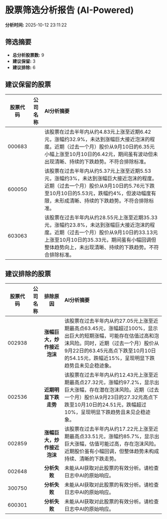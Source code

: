 # 股票筛选分析报告 (AI-Powered)

**分析时间:** 2025-10-12 23:11:22

## 筛选摘要

- **总分析股票数:** 9
- **建议保留:** 3
- **建议排除:** 6

## 建议保留的股票

| 股票代码 | 公司名称 | AI分析摘要 |
|:---:|:---:|:---|
| 000683 |  | 该股票在过去半年内从约4.83元上涨至近期6.42元，涨幅约32.9%，未达到涨幅巨大接近泡沫的程度。近期（过去一个月）股价从9月10日的6.35元小幅上涨至10月10日的6.42元，期间虽有波动但未出现清晰、持续的下跌趋势。不符合排除标准。 |
| 600050 |  | 该股票在过去半年内从约5.37元上涨至近期5.53元，涨幅约3%，未达到涨幅巨大接近泡沫的程度。近期（过去一个月）股价从9月10日的5.76元下跌至10月10日的5.53元，跌幅约4%，但波动幅度有限，未形成清晰、持续的下跌趋势。不符合排除标准。 |
| 603063 |  | 该股票在过去半年内从约28.55元上涨至近期35.33元，涨幅约23.8%，未达到涨幅巨大接近泡沫的程度。近期（过去一个月）股价从9月10日的33.13元上涨至10月10日的35.33元，期间虽有小幅回调但整体趋势向上，未出现清晰、持续的下跌趋势。不符合排除标准。 |

## 建议排除的股票

| 股票代码 | 公司名称 | 排除原因 | AI分析摘要 |
|:---:|:---:|:---:|:---|
| 002938 |  | **涨幅巨大，炒作接近泡沫** | 该股票在过去半年内从约27.05元上涨至近期最高点63.45元，涨幅超过100%，显示出巨大的短期涨幅，可能存在估值过高和泡沫风险。同时，近期（过去一个月）股价从9月22日的63.45元高点下跌至10月10日的54.15元，跌幅近15%，呈现明显下跌趋势且未见企稳迹象。 |
| 002536 |  | **近期明显下跌走势** | 该股票在过去半年内从约12.43元上涨至近期最高点27.32元，涨幅约97.2%，显示出巨大涨幅，存在潜在泡沫风险。近期（过去一个月）股价从9月23日的27.32元高点下跌至10月10日的24.51元，跌幅超过10%，呈现明显下跌趋势且未见企稳迹象。 |
| 002859 |  | **涨幅巨大，炒作接近泡沫** | 该股票在过去半年内从约17.22元上涨至近期最高点33.51元，涨幅约85.7%，显示出巨大涨幅，估值可能过高，存在泡沫风险。近期股价虽有小幅回调，但整体趋势未构成持续、清晰的下跌走势。 |
| 002648 |  | **分析失败** | 未能从AI获取对此股票的有效分析。请检查日志中AI的原始响应。 |
| 300750 |  | **分析失败** | 未能从AI获取对此股票的有效分析。请检查日志中AI的原始响应。 |
| 600301 |  | **分析失败** | 未能从AI获取对此股票的有效分析。请检查日志中AI的原始响应。 |
